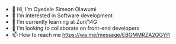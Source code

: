 - 👋 Hi, I’m Oyedele Simeon Olawumi 
- 👀 I’m interested in Software development 
- 🌱 I’m currently learning at Zuri/14G
- 💞️ I’m looking to collaborate on front-end developers 
- 📫 How to reach me https://wa.me/message/EBGMMRZA2QGYI1



